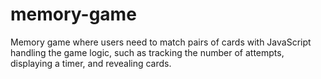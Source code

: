 # memory-game
Memory game where users need to match pairs of cards with JavaScript handling the game logic, such as tracking the number of attempts, displaying a timer, and revealing cards.
